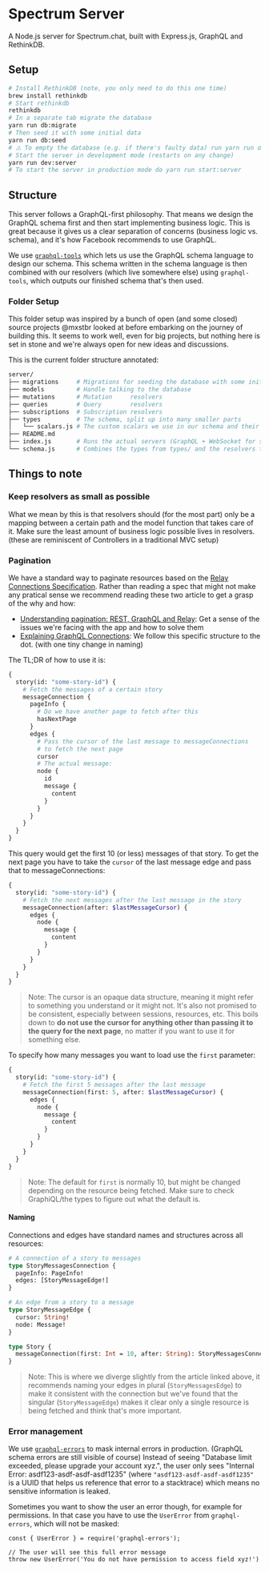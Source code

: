 # Spectrum Server

A Node.js server for Spectrum.chat, built with Express.js, GraphQL and RethinkDB.

## Setup

```sh
# Install RethinkDB (note, you only need to do this one time)
brew install rethinkdb
# Start rethinkdb
rethinkdb
# In a separate tab migrate the database
yarn run db:migrate
# Then seed it with some initial data
yarn run db:seed
# ⚠️ To empty the database (e.g. if there's faulty data) run yarn run db:drop
# Start the server in development mode (restarts on any change)
yarn run dev:server
# To start the server in production mode do yarn run start:server
```

## Structure

This server follows a GraphQL-first philosophy. That means we design the GraphQL schema first and then start implementing business logic. This is great because it gives us a clear separation of concerns (business logic vs. schema), and it's how Facebook recommends to use GraphQL.

We use [`graphql-tools`](http://dev.apollodata.com/tools/graphql-tools/index.html) which lets us use the GraphQL schema language to design our schema. This schema written in the schema language is then combined with our resolvers (which live somewhere else) using `graphql-tools`, which outputs our finished schema that's then used.

### Folder Setup

This folder setup was inspired by a bunch of open (and some closed) source projects @mxstbr looked at before embarking on the journey of building this. It seems to work well, even for big projects, but nothing here is set in stone and we're always open for new ideas and discussions.

This is the current folder structure annotated:

```sh
server/
├── migrations     # Migrations for seeding the database with some initial data
├── models         # Handle talking to the database
├── mutations      # Mutation     resolvers
├── queries        # Query        resolvers
├── subscriptions  # Subscription resolvers
├── types          # The schema, split up into many smaller parts
│   └── scalars.js # The custom scalars we use in our schema and their resolvers
├── README.md
├── index.js       # Runs the actual servers (GraphQL + WebSocket for subscriptions)
└── schema.js      # Combines the types from types/ and the resolvers together with graphql-tools
```

## Things to note

### Keep resolvers as small as possible

What we mean by this is that resolvers should (for the most part) only be a mapping between a certain path and the model function that takes care of it. Make sure the least amount of business logic possible lives in resolvers. (these are reminiscent of Controllers in a traditional MVC setup)

### Pagination

We have a standard way to paginate resources based on the [Relay Connections Specification](https://facebook.github.io/relay/graphql/connections.htm). Rather than reading a spec that might not make any pratical sense we recommend reading these two article to get a grasp of the why and how:

- [Understanding pagination: REST, GraphQL and Relay](https://dev-blog.apollodata.com/understanding-pagination-rest-graphql-and-relay-b10f835549e7): Get a sense of the issues we're facing with the app and how to solve them
- [Explaining GraphQL Connections](https://dev-blog.apollodata.com/explaining-graphql-connections-c48b7c3d6976): We follow this specific structure to the dot. (with one tiny change in naming)

The TL;DR of how to use it is:

```GraphQL
{
  story(id: "some-story-id") {
    # Fetch the messages of a certain story
    messageConnection {
      pageInfo {
        # Do we have another page to fetch after this
        hasNextPage
      }
      edges {
        # Pass the cursor of the last message to messageConnections
        # to fetch the next page
        cursor
        # The actual message:
        node {
          id
          message {
            content
          }
        }
      }
    }
  }
}
```

This query would get the first 10 (or less) messages of that story. To get the next page you have to take the `cursor` of the last message edge and pass that to messageConnections:

```GraphQL
{
  story(id: "some-story-id") {
    # Fetch the next messages after the last message in the story
    messageConnection(after: $lastMessageCursor) {
      edges {
        node {
          message {
            content
          }
        }
      }
    }
  }
}
```

> Note: The cursor is an opaque data structure, meaning it might refer to something you understand or it might not. It's also not promised to be consistent, especially between sessions, resources, etc. This boils down to **do not use the cursor for anything other than passing it to the query for the next page**, no matter if you want to use it for something else.

To specify how many messages you want to load use the `first` parameter:

```GraphQL
{
  story(id: "some-story-id") {
    # Fetch the first 5 messages after the last message
    messageConnection(first: 5, after: $lastMessageCursor) {
      edges {
        node {
          message {
            content
          }
        }
      }
    }
  }
}
```

> Note: The default for `first` is normally 10, but might be changed depending on the resource being fetched. Make sure to check GraphiQL/the types to figure out what the default is.

#### Naming

Connections and edges have standard names and structures across all resources:

```GraphQL
# A connection of a story to messages
type StoryMessagesConnection {
  pageInfo: PageInfo!
  edges: [StoryMessageEdge!]
}

# An edge from a story to a message
type StoryMessageEdge {
  cursor: String!
  node: Message!
}

type Story {
  messageConnection(first: Int = 10, after: String): StoryMessagesConnection!
}
```

> Note: This is where we diverge slightly from the article linked above, it recommends naming your edges in plural (`StoryMessagesEdge`) to make it consistent with the connection but we've found that the singular (`StoryMessageEdge`) makes it clear only a single resource is being fetched and think that's more important.

### Error management

We use [`graphql-errors`](https://github.com/kadirahq/graphql-errors) to mask internal errors in production. (GraphQL schema errors are still visible of course) Instead of seeing "Database limit exceeded, please upgrade your account xyz.", the user only sees "Internal Error: asdf123-asdf-asdf-asdf1235" (where `"asdf123-asdf-asdf-asdf1235"` is a UUID that helps us reference that error to a stacktrace) which means no sensitive information is leaked.

Sometimes you want to show the user an error though, for example for permissions. In that case you have to use the `UserError` from `graphql-errors`, which will not be masked:

```JS
const { UserError } = require('graphql-errors');

// The user will see this full error message
throw new UserError('You do not have permission to access field xyz!')
```
